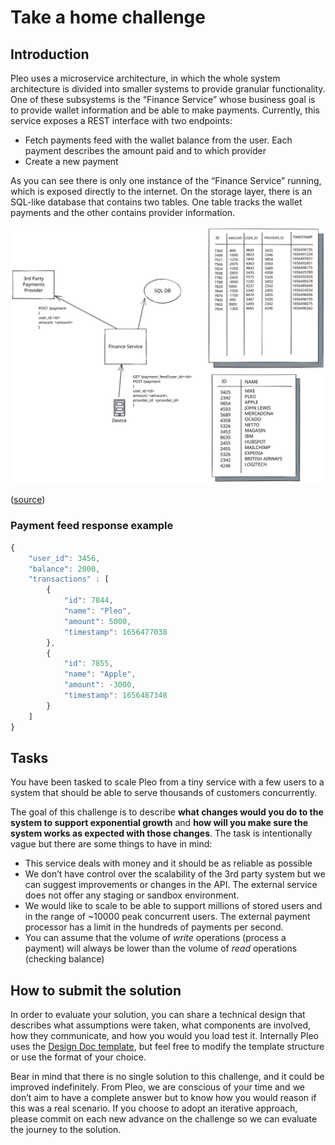 # Take a home challenge

## Introduction

Pleo uses a microservice architecture, in which the whole system architecture is divided into smaller systems to provide granular functionality. One of these subsystems is the “Finance Service” whose business goal is to provide wallet information and be able to make payments. Currently, this service exposes a REST interface with two endpoints:

- Fetch payments feed with the wallet balance from the user. Each payment describes the amount paid and to which provider
- Create a new payment

As you can see there is only one instance of the “Finance Service” running, which is exposed directly to the internet. On the storage layer, there is an SQL-like database that contains two tables. One table tracks the wallet payments and the other contains provider information.

![architecture.svg](architecture.svg)

([source](https://excalidraw.com/#json=hNoE8Rov0shE51Qujzny6,DDf2ilNdnLg3dTJgjh68-A))

### Payment feed response example

```jsx
{
	"user_id": 3456,
	"balance": 2000,
	"transactions" : [
		{
			"id": 7844,
			"name": "Pleo",
			"amount": 5000,
			"timestamp": 1656477038
		},
		{
			"id": 7855,
			"name": "Apple",
			"amount": -3000,
			"timestamp": 1656487348
		}
	]
}
```

## Tasks

You have been tasked to scale Pleo from a tiny service with a few users to a system that should be able to serve thousands of customers concurrently. 

The goal of this challenge is to describe **what changes would you do to the system to support exponential growth** and **how will you make sure the system works as expected with those changes**. The task is intentionally vague but there are some things to have in mind:

- This service deals with money and it should be as reliable as possible
- We don’t have control over the scalability of the 3rd party system but we can suggest improvements or changes in the API. The external service does not offer any staging or sandbox environment.
- We would like to scale to be able to support millions of stored users and in the range of ~10000 peak concurrent users. The external payment processor has a limit in the hundreds of payments per second.
- You can assume that the volume of *write* operations (process a payment) will always be lower than the volume of *read* operations (checking balance)

## How to submit the solution

In order to evaluate your solution, you can share a technical design that describes what assumptions were taken, what components are involved, how they communicate, and how you would you load test it. Internally Pleo uses the [Design Doc template](Template-Design-Doc.md),  but feel free to modify the template structure or use the format of your choice. 

Bear in mind that there is no single solution to this challenge, and it could be improved indefinitely. From Pleo, we are conscious of your time and we don’t aim to have a complete answer but to know how you would reason if this was a real scenario. If you choose to adopt an iterative approach, please commit on each new advance on the challenge so we can evaluate the journey to the solution.